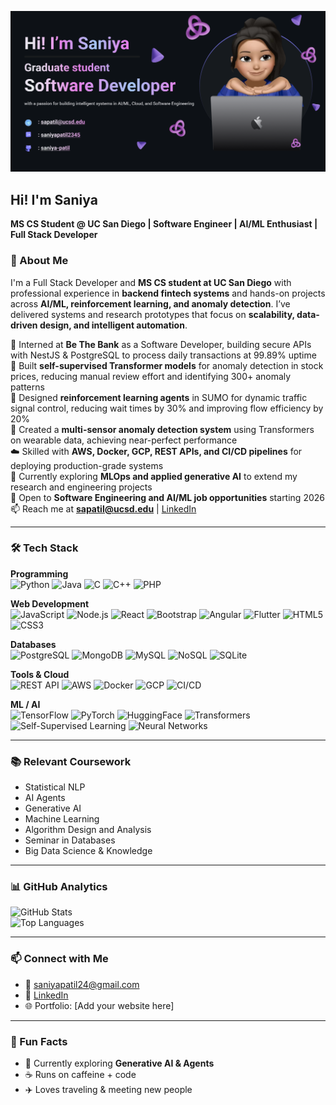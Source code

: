 ![Banner](banner.png)
## Hi! I'm Saniya
**MS CS Student @ UC San Diego | Software Engineer | AI/ML Enthusiast | Full Stack Developer**


### 🌟 About Me 

I'm a Full Stack Developer and **MS CS student at UC San Diego** with professional experience in **backend fintech systems** and hands-on projects across **AI/ML, reinforcement learning, and anomaly detection**. I’ve delivered systems and research prototypes that focus on **scalability, data-driven design, and intelligent automation**.  

💼 Interned at **Be The Bank** as a Software Developer, building secure APIs with NestJS & PostgreSQL to process daily transactions at 99.89% uptime  
🧠 Built **self-supervised Transformer models** for anomaly detection in stock prices, reducing manual review effort and identifying 300+ anomaly patterns  
🚦 Designed **reinforcement learning agents** in SUMO for dynamic traffic signal control, reducing wait times by 30% and improving flow efficiency by 20%  
📡 Created a **multi-sensor anomaly detection system** using Transformers on wearable data, achieving near-perfect performance  
☁️ Skilled with **AWS, Docker, GCP, REST APIs, and CI/CD pipelines** for deploying production-grade systems  
🌱 Currently exploring **MLOps and applied generative AI** to extend my research and engineering projects  
🚀 Open to **Software Engineering and AI/ML job opportunities** starting 2026  
📫 Reach me at **sapatil@ucsd.edu** | [LinkedIn](https://linkedin.com/in/saniyapatil2345)  

---

### 🛠 Tech Stack  

**Programming**  
![Python](https://img.shields.io/badge/Python-3776AB?logo=python&logoColor=white)
![Java](https://img.shields.io/badge/Java-007396?logo=java&logoColor=white)
![C](https://img.shields.io/badge/C-00599C?logo=c&logoColor=white)
![C++](https://img.shields.io/badge/C++-00599C?logo=cplusplus&logoColor=white)
![PHP](https://img.shields.io/badge/PHP-777BB4?logo=php&logoColor=white)  

**Web Development**  
![JavaScript](https://img.shields.io/badge/JavaScript-F7DF1E?logo=javascript&logoColor=black)
![Node.js](https://img.shields.io/badge/Node.js-339933?logo=node.js&logoColor=white)
![React](https://img.shields.io/badge/React-20232A?logo=react&logoColor=61DAFB)
![Bootstrap](https://img.shields.io/badge/Bootstrap-7952B3?logo=bootstrap&logoColor=white)
![Angular](https://img.shields.io/badge/Angular-DD0031?logo=angular&logoColor=white)
![Flutter](https://img.shields.io/badge/Flutter-02569B?logo=flutter&logoColor=white)
![HTML5](https://img.shields.io/badge/HTML5-E34F26?logo=html5&logoColor=white)
![CSS3](https://img.shields.io/badge/CSS3-1572B6?logo=css3&logoColor=white)  

**Databases**  
![PostgreSQL](https://img.shields.io/badge/PostgreSQL-4169E1?logo=postgresql&logoColor=white)
![MongoDB](https://img.shields.io/badge/MongoDB-47A248?logo=mongodb&logoColor=white)
![MySQL](https://img.shields.io/badge/MySQL-4479A1?logo=mysql&logoColor=white)
![NoSQL](https://img.shields.io/badge/NoSQL-FF6F00?logo=nosql&logoColor=white)
![SQLite](https://img.shields.io/badge/SQLite-003B57?logo=sqlite&logoColor=white)  

**Tools & Cloud**  
![REST API](https://img.shields.io/badge/REST-02569B?logo=rest&logoColor=white)
![AWS](https://img.shields.io/badge/AWS-232F3E?logo=amazonaws&logoColor=FF9900)
![Docker](https://img.shields.io/badge/Docker-2496ED?logo=docker&logoColor=white)
![GCP](https://img.shields.io/badge/GCP-4285F4?logo=googlecloud&logoColor=white)
![CI/CD](https://img.shields.io/badge/CI/CD-2088FF?logo=githubactions&logoColor=white)  

**ML / AI**  
![TensorFlow](https://img.shields.io/badge/TensorFlow-FF6F00?logo=tensorflow&logoColor=white)
![PyTorch](https://img.shields.io/badge/PyTorch-EE4C2C?logo=pytorch&logoColor=white)
![HuggingFace](https://img.shields.io/badge/HuggingFace-FFD21E?logo=huggingface&logoColor=black)
![Transformers](https://img.shields.io/badge/Transformers-FF6F61?logo=python&logoColor=white)
![Self-Supervised Learning](https://img.shields.io/badge/Self--Supervised_Learning-FF69B4?logo=ai&logoColor=white)
![Neural Networks](https://img.shields.io/badge/Neural_Networks-00A67E?logo=ai&logoColor=white)

---

### 📚 Relevant Coursework
- Statistical NLP  
- AI Agents
- Generative AI
- Machine Learning  
- Algorithm Design and Analysis
- Seminar in Databases
- Big Data Science & Knowledge 


---

### 📊 GitHub Analytics
![GitHub Stats](https://github-readme-stats.vercel.app/api?username=saniya-patil&show_icons=true&theme=radical)  
![Top Languages](https://github-readme-stats.vercel.app/api/top-langs/?username=saniya-patil&layout=compact&theme=radical)  


---

### 📫 Connect with Me
- 📧 [saniyapatil24@gmail.com](mailto:saniyapatil24@gmail.com)  
- 💼 [LinkedIn](https://linkedin.com/in/saniyapatil2345)  
- 🌐 Portfolio: [Add your website here]  

---

### 🎯 Fun Facts
- 🌱 Currently exploring **Generative AI & Agents**  
- ☕ Runs on caffeine + code  
- ✈️ Loves traveling & meeting new people  
